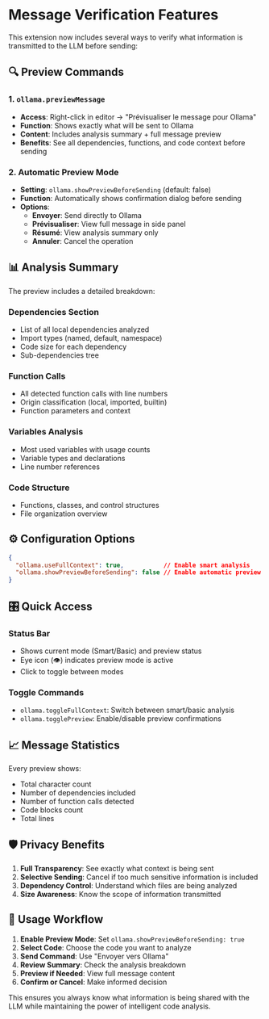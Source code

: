 # Message Verification Features

This extension now includes several ways to verify what information is transmitted to the LLM before sending:

## 🔍 Preview Commands

### 1. `ollama.previewMessage`
- **Access**: Right-click in editor → "Prévisualiser le message pour Ollama"
- **Function**: Shows exactly what will be sent to Ollama
- **Content**: Includes analysis summary + full message preview
- **Benefits**: See all dependencies, functions, and code context before sending

### 2. Automatic Preview Mode
- **Setting**: `ollama.showPreviewBeforeSending` (default: false)
- **Function**: Automatically shows confirmation dialog before sending
- **Options**:
  - **Envoyer**: Send directly to Ollama
  - **Prévisualiser**: View full message in side panel
  - **Résumé**: View analysis summary only
  - **Annuler**: Cancel the operation

## 📊 Analysis Summary

The preview includes a detailed breakdown:

### Dependencies Section
- List of all local dependencies analyzed
- Import types (named, default, namespace)
- Code size for each dependency
- Sub-dependencies tree

### Function Calls
- All detected function calls with line numbers
- Origin classification (local, imported, builtin)
- Function parameters and context

### Variables Analysis
- Most used variables with usage counts
- Variable types and declarations
- Line number references

### Code Structure
- Functions, classes, and control structures
- File organization overview

## ⚙️ Configuration Options

```json
{
  "ollama.useFullContext": true,           // Enable smart analysis
  "ollama.showPreviewBeforeSending": false // Enable automatic preview
}
```

## 🎛️ Quick Access

### Status Bar
- Shows current mode (Smart/Basic) and preview status
- Eye icon (👁️) indicates preview mode is active
- Click to toggle between modes

### Toggle Commands
- `ollama.toggleFullContext`: Switch between smart/basic analysis
- `ollama.togglePreview`: Enable/disable preview confirmations

## 📈 Message Statistics

Every preview shows:
- Total character count
- Number of dependencies included
- Number of function calls detected
- Code blocks count
- Total lines

## 🛡️ Privacy Benefits

1. **Full Transparency**: See exactly what context is being sent
2. **Selective Sending**: Cancel if too much sensitive information is included
3. **Dependency Control**: Understand which files are being analyzed
4. **Size Awareness**: Know the scope of information transmitted

## 🚀 Usage Workflow

1. **Enable Preview Mode**: Set `ollama.showPreviewBeforeSending: true`
2. **Select Code**: Choose the code you want to analyze
3. **Send Command**: Use "Envoyer vers Ollama"
4. **Review Summary**: Check the analysis breakdown
5. **Preview if Needed**: View full message content
6. **Confirm or Cancel**: Make informed decision

This ensures you always know what information is being shared with the LLM while maintaining the power of intelligent code analysis.
